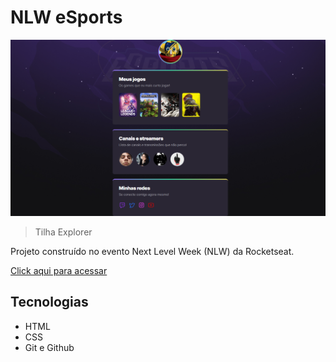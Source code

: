 # NLW eSports

![preview](./.github/preview.png)

> Tilha Explorer

Projeto construído no evento Next Level Week (NLW) da Rocketseat.

[Click aqui para acessar](https://kauananjos.github.io/NLW-9-eSports/)

## Tecnologias
- HTML
- CSS
- Git e Github
